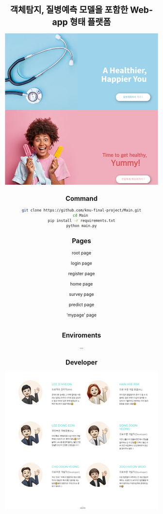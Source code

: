 # <div align="center">객체탐지, 질병예측 모델을 포함한 Web-app 형태 플랫폼</div>

<div align="center">
<p>
   <img width="850" src="https://github.com/knu-final-project/.github/blob/main/home.png"></a>
</p>

## <div align="center">Command</div>
```bash
git clone https://github.com/knu-final-project/Main.git
cd Main 
pip install -r requirements.txt
python main.py
```  
## <div align="center">Pages</div>

<center>root page</center><br>
<center>login page</center><br>
<center>register page</center><br>
<center>home page</center><br>
<center>survey page</center><br>
<center>predict page</center><br>
<center>'mypage' page</center><br>

## <div align="center">Enviroments</div>

...

## <div align="center">Developer</div>

<div align="center">
<p>
   <img width="850" src="https://github.com/knu-final-project/.github/blob/main/developer.png"></a>
</p>
